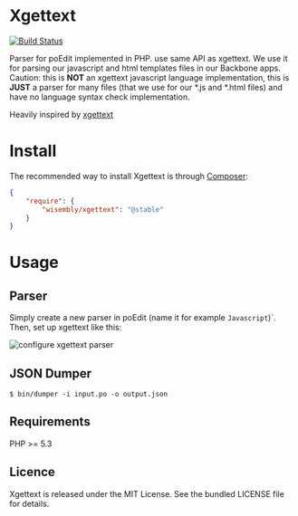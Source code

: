 # Xgettext

[![Build Status](https://travis-ci.org/Wisembly/xgettext.png?branch=master)](https://travis-ci.org/Wisembly/xgettext)

Parser for poEdit implemented in PHP. use same API as xgettext. We use it for parsing our
javascript and html templates files in our Backbone apps.
Caution: this is **NOT** an xgettext javascript language implementation, this is **JUST**
a parser for many files (that we use for our *.js and *.html files) and have no language
syntax check implementation.

Heavily inspired by [xgettext](https://code.google.com/p/xgettext/)


# Install

The recommended way to install Xgettext is through
[Composer](http://getcomposer.org/):

``` json
{
    "require": {
        "wisembly/xgettext": "@stable"
    }
}
```


# Usage

## Parser

Simply create a new parser in poEdit (name it for example `Javascript`)`.
Then, set up xgettext like this:

![configure xgettext parser](https://github.com/Wisembly/xgettext/raw/master/doc/screen.png)

## JSON Dumper

```
$ bin/dumper -i input.po -o output.json
```

## Requirements

PHP >= 5.3


## Licence

Xgettext is released under the MIT License. See the bundled LICENSE file for details.
